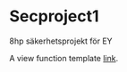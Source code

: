 # Secproject1
8hp säkerhetsprojekt för EY

A view function template [link](https://gist.github.com/kevinen98/4c6daae53bd3582a3ed9faa267c6640f).

